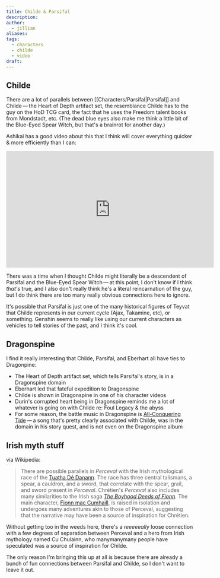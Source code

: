 ```yaml
---
title: Childe & Parsifal
description: 
author:
  - jillian
aliases: 
tags:
  - characters
  - childe
  - video
draft:
---
```

## Childe
There are a lot of parallels between [[Characters/Parsifal|Parsifal]] and Childe — the Heart of Depth artifact set, the resemblance Childe has to the guy on the HoD TCG card, the fact that he uses the Freedom talent books from Mondstadt, etc. (The dead blue eyes also make me think a little bit of the Blue-Eyed Spear Witch, but that's a brainrot for another day.)

Ashikai has a good video about this that I think will cover everything quicker & more efficiently than I can:

<iframe width="560" height="315" src="https://www.youtube.com/embed/cPUcllAoxFo?si=d-vVfgSGzlbLDL2_" title="YouTube video player" frameborder="0" allow="accelerometer; autoplay; clipboard-write; encrypted-media; gyroscope; picture-in-picture; web-share" referrerpolicy="strict-origin-when-cross-origin" allowfullscreen></iframe>

There was a time when I thought Childe might literally be a descendent of Parsifal and the Blue-Eyed Spear Witch — at this point, I don't know if I think *that's* true, and I also don't really think he's a literal reincarnation of the guy, but I do think there are too many really obvious connections here to ignore. 

It's possible that Parsifal is just one of the many historical figures of Teyvat that Childe represents in our current cycle (Ajax, Takamine, etc), or something. Genshin seems to really like using our current characters as vehicles to tell stories of the past, and I think it's cool.

## Dragonspine
I find it really interesting that Childe, Parsifal, and Eberhart all have ties to Dragonpine:
- The Heart of Depth artifact set, which tells Parsifal's story, is in a Dragonspine domain
- Eberhart led that fateful expedition to Dragonspine
- Childe is shown in Dragonspine in one of his character videos
- Durin's corrupted heart being in Dragonspine reminds me a lot of whatever is going on with Childe re: Foul Legacy & the abyss
- For some reason, the battle music in Dragonspine is [All-Conquering Tide](https://www.youtube.com/watch?v=DQ4y4CxTye8) — a song that's pretty clearly associated with Childe, was in the domain in his story quest, and is not even on the Dragonspine album
## Irish myth stuff
via Wikipedia:
>  There are possible parallels in *Perceval* with the Irish mythological race of the [Tuatha Dé Danann](https://en.wikipedia.org/wiki/Tuatha_D%C3%A9_Danann). The race has three central talismans, a spear, a cauldron, and a sword, that correlate with the spear, grail, and sword present in *Perceval*. Chrétien's *Perceval* also includes many similarities to the Irish saga *[The Boyhood Deeds of Fionn](https://en.wikipedia.org/wiki/The_Boyhood_Deeds_of_Fionn)*. The main character, [Fionn mac Cumhaill](https://en.wikipedia.org/wiki/Fionn_mac_Cumhaill), is raised in isolation and undergoes many adventures akin to those of Perceval, suggesting that the narrative may have been a source of inspiration for Chrétien.

Without getting too in the weeds here, there's a *reeeeeally* loose connection with a few degrees of separation between Perceval and a hero from Irish mythology named Cu Chulainn, who manymanymany people have speculated was a source of inspiration for Childe. 

The only reason I'm bringing this up at all is because there are already a bunch of fun connections between Parsifal and Childe, so I don't want to leave it out.